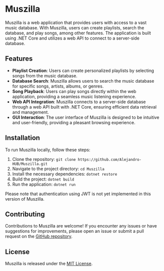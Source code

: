 # Muszilla

Muszilla is a web application that provides users with access to a vast music database. With Muszilla, users can create playlists, search the database, and play songs, among other features. The application is built using .NET Core and utilizes a web API to connect to a server-side database.

## Features

- **Playlist Creation**: Users can create personalized playlists by selecting songs from the music database.
- **Database Search**: Muszilla allows users to search the music database for specific songs, artists, albums, or genres.
- **Song Playback**: Users can play songs directly within the web application, providing a seamless music listening experience.
- **Web API Integration**: Muszilla connects to a server-side database through a web API built with .NET Core, ensuring efficient data retrieval and management.
- **GUI Interaction**: The user interface of Muszilla is designed to be intuitive and user-friendly, providing a pleasant browsing experience.

## Installation

To run Muszilla locally, follow these steps:

1. Clone the repository: `git clone https://github.com/Alejandro-HUB/Muszilla.git`
2. Navigate to the project directory: `cd Muszilla`
3. Install the necessary dependencies: `dotnet restore`
4. Build the project: `dotnet build`
5. Run the application: `dotnet run`

Please note that authentication using JWT is not yet implemented in this version of Muszilla.

## Contributing

Contributions to Muszilla are welcome! If you encounter any issues or have suggestions for improvements, please open an issue or submit a pull request on the [GitHub repository](https://github.com/Alejandro-HUB/Muszilla).

## License

Muszilla is released under the [MIT License]([https://github.com/Alejandro-HUB/Muszilla/blob/main/LICENSE](https://github.com/Alejandro-HUB/Muszilla/blob/master/LICENSE)https://github.com/Alejandro-HUB/Muszilla/blob/master/LICENSE).
